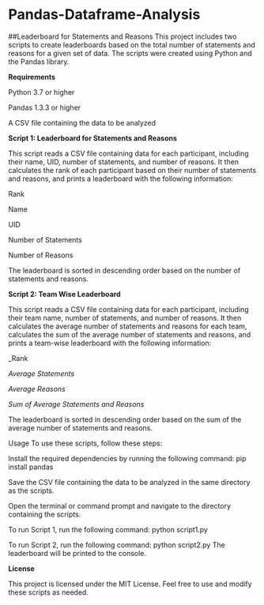 # Pandas-Dataframe-Analysis


##Leaderboard for Statements and Reasons
This project includes two scripts to create leaderboards based on the total number of statements and reasons for a given set of data. The scripts were created using Python and the Pandas library.

**Requirements**

Python 3.7 or higher

Pandas 1.3.3 or higher

A CSV file containing the data to be analyzed

__Script 1: Leaderboard for Statements and Reasons__

This script reads a CSV file containing data for each participant, including their name, UID, number of statements, and number of reasons. It then calculates the rank of each participant based on their number of statements and reasons, and prints a leaderboard with the following information:

Rank

Name

UID

Number of Statements

Number of Reasons

The leaderboard is sorted in descending order based on the number of statements and reasons.

__Script 2: Team Wise Leaderboard__

This script reads a CSV file containing data for each participant, including their team name, number of statements, and number of reasons. It then calculates the average number of statements and reasons for each team, calculates the sum of the average number of statements and reasons, and prints a team-wise leaderboard with the following information:

_Rank

_Average Statements_

_Average Reasons_

_Sum of Average Statements and Reasons_

The leaderboard is sorted in descending order based on the sum of the average number of statements and reasons.

Usage
To use these scripts, follow these steps:

Install the required dependencies by running the following command: pip install pandas

Save the CSV file containing the data to be analyzed in the same directory as the scripts.

Open the terminal or command prompt and navigate to the directory containing the scripts.

To run Script 1, run the following command: python script1.py

To run Script 2, run the following command: python script2.py
The leaderboard will be printed to the console.

**License**

This project is licensed under the MIT License. Feel free to use and modify these scripts as needed.

